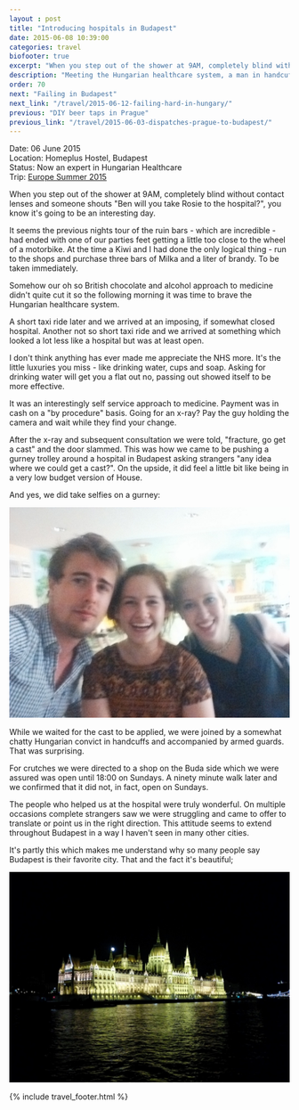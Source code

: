 ```yaml
---
layout : post
title: "Introducing hospitals in Budapest"
date: 2015-06-08 10:39:00
categories: travel
biofooter: true
excerpt: "When you step out of the shower at 9AM, completely blind without contact lenses and someone shouts 'Ben will you take Rosie to the hospital?', you know it's going to be an interesting day."
description: "Meeting the Hungarian healthcare system, a man in handcuffs and crutches"
order: 70
next: "Failing in Budapest"
next_link: "/travel/2015-06-12-failing-hard-in-hungary/"
previous: "DIY beer taps in Prague"
previous_link: "/travel/2015-06-03-dispatches-prague-to-budapest/"
---
```


Date: 06 June 2015</br>
Location: Homeplus Hostel, Budapest</br>
Status: Now an expert in Hungarian Healthcare<br/>
Trip: [Europe Summer 2015](/travel/2015-europe-trip-plan/)

When you step out of the shower at 9AM, completely blind without
contact lenses and someone shouts "Ben will you take Rosie to the
hospital?", you know it's going to be an interesting day.

It seems the previous nights tour of the ruin bars - which are
incredible - had ended with one of our parties feet getting a little
too close to the wheel of a motorbike. At the time a Kiwi and I had
done the only logical thing - run to the shops and purchase three
bars of Milka and a liter of brandy. To be taken immediately.

Somehow our oh so British chocolate and alcohol approach to medicine
didn't quite cut it so the following morning it was time to brave the
Hungarian healthcare system.

A short taxi ride later and we arrived at an imposing, if somewhat
closed hospital. Another not so short taxi ride and we arrived at
something which looked a lot less like a hospital but was at least
open.

I don't think anything has ever made me appreciate the NHS more.
It's the little luxuries you miss - like drinking water, cups and soap.
Asking for drinking water will get you a flat out no, passing out
showed itself to be more effective.

It was an interestingly self service approach to medicine. Payment
was in cash on a "by procedure" basis. Going for an x-ray? Pay the guy
holding the camera and wait while they find your change.

After the x-ray and subsequent consultation we were told,
"fracture, go get a cast" and the door slammed. This was how we came
to be pushing a gurney trolley around a hospital in Budapest asking
strangers "any idea where we could get a cast?". On the upside,
it did feel a little bit like being in a very low budget version
of House.

And yes, we did take selfies on a gurney:

![Gurney Selfies](/assets/images/travel/budapest/selfie.jpg)

While we waited for the cast to be applied, we were joined by a
somewhat chatty Hungarian convict in handcuffs and accompanied by armed
guards. That was surprising.

For crutches we were directed to a shop on the Buda side which we were
assured was open until 18:00 on Sundays. A ninety minute walk later and
we confirmed that it did not, in fact, open on Sundays.

The people who helped us at the hospital were truly wonderful. On
multiple occasions complete strangers saw we were struggling and came
to offer to translate or point us in the right direction. This attitude
seems to extend throughout Budapest in a way I haven't seen in many
other cities.

It's partly this which makes me understand why so many people say
Budapest is their favorite city. That and the fact it's
beautiful;

![Budapest Parliament](/assets/images/travel/budapest/parliament.jpg)

{% include travel_footer.html %}
